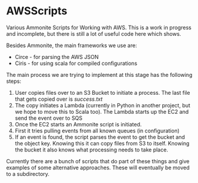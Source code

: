 # AWSScripts
Various Ammonite Scripts for Working with AWS. This is a work in progress and incomplete, but there is still a lot of useful code here which shows.

Besides Ammonite, the main frameworks we use are:

* Circe - for parsing the AWS JSON
* Ciris - for using scala for compiled configurations

The main process we are trying to implement at this stage has the following steps:

1. User copies files over to an S3 Bucket to initiate a process. The last file that gets copied over is *success.txt*
1. The copy initiates a Lambda (currently in Python in another project, but we hope to move this to Scala too). The Lambda starts up the EC2 and send the event over to SQS
1. Once the EC2 starts an Ammonite script is initiated.
1. First it tries pulling events from all known queues (in configuration)
1. If an event is found, the script parses the event to get the bucket and the object key. Knowing this it can copy files from S3 to itself. Knowing the bucket it also knows what processing needs to take place.


Currently there are a bunch of scripts that do part of these things and give examples of some alternative approaches. These will eventually be moved to a subdirectory.